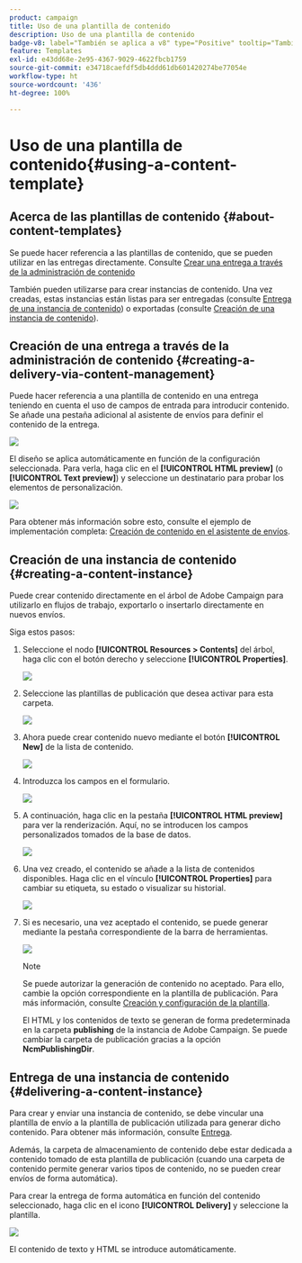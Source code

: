 ```yaml
---
product: campaign
title: Uso de una plantilla de contenido
description: Uso de una plantilla de contenido
badge-v8: label="También se aplica a v8" type="Positive" tooltip="También se aplica a Campaign v8"
feature: Templates
exl-id: e43dd68e-2e95-4367-9029-4622fbcb1759
source-git-commit: e34718caefdf5db4ddd61db601420274be77054e
workflow-type: ht
source-wordcount: '436'
ht-degree: 100%

---
```


# Uso de una plantilla de contenido{#using-a-content-template}



## Acerca de las plantillas de contenido {#about-content-templates}

Se puede hacer referencia a las plantillas de contenido, que se pueden utilizar en las entregas directamente. Consulte [Crear una entrega a través de la administración de contenido](#creating-a-delivery-via-content-management)

También pueden utilizarse para crear instancias de contenido. Una vez creadas, estas instancias están listas para ser entregadas (consulte [Entrega de una instancia de contenido](#delivering-a-content-instance)) o exportadas (consulte [Creación de una instancia de contenido](#creating-a-content-instance)).

## Creación de una entrega a través de la administración de contenido {#creating-a-delivery-via-content-management}

Puede hacer referencia a una plantilla de contenido en una entrega teniendo en cuenta el uso de campos de entrada para introducir contenido. Se añade una pestaña adicional al asistente de envíos para definir el contenido de la entrega.

![](assets/s_ncs_content_deliver_a_content.png)

El diseño se aplica automáticamente en función de la configuración seleccionada. Para verla, haga clic en el **[!UICONTROL HTML preview]** (o **[!UICONTROL Text preview]**) y seleccione un destinatario para probar los elementos de personalización.

![](assets/s_ncs_content_deliver_a_content_html.png)

Para obtener más información sobre esto, consulte el ejemplo de implementación completa: [Creación de contenido en el asistente de envíos](use-case-creating-content-management.md#creating-content-in-the-delivery-wizard).

## Creación de una instancia de contenido {#creating-a-content-instance}

Puede crear contenido directamente en el árbol de Adobe Campaign para utilizarlo en flujos de trabajo, exportarlo o insertarlo directamente en nuevos envíos.

Siga estos pasos:

1. Seleccione el nodo **[!UICONTROL Resources > Contents]** del árbol, haga clic con el botón derecho y seleccione **[!UICONTROL Properties]**.

   ![](assets/s_ncs_content_folder_properties.png)

1. Seleccione las plantillas de publicación que desea activar para esta carpeta.

   ![](assets/s_ncs_content_folder_templates.png)

1. Ahora puede crear contenido nuevo mediante el botón **[!UICONTROL New]** de la lista de contenido.

   ![](assets/s_ncs_content_folder_create_a_template.png)

1. Introduzca los campos en el formulario.

   ![](assets/s_ncs_content_folder_use_a_template.png)

1. A continuación, haga clic en la pestaña **[!UICONTROL HTML preview]** para ver la renderización. Aquí, no se introducen los campos personalizados tomados de la base de datos.

   ![](assets/s_ncs_content_folder_use_a_template_preview.png)

1. Una vez creado, el contenido se añade a la lista de contenidos disponibles. Haga clic en el vínculo **[!UICONTROL Properties]** para cambiar su etiqueta, su estado o visualizar su historial.

   ![](assets/s_ncs_content_folder_template_properties.png)

1. Si es necesario, una vez aceptado el contenido, se puede generar mediante la pestaña correspondiente de la barra de herramientas.

   ![](assets/s_ncs_content_folder_template_generate.png)

   >[!NOTE]
   >
   >Se puede autorizar la generación de contenido no aceptado. Para ello, cambie la opción correspondiente en la plantilla de publicación. Para más información, consulte [Creación y configuración de la plantilla](publication-templates.md#creating-and-configuring-the-template).

   El HTML y los contenidos de texto se generan de forma predeterminada en la carpeta **publishing** de la instancia de Adobe Campaign. Se puede cambiar la carpeta de publicación gracias a la opción **NcmPublishingDir**.

## Entrega de una instancia de contenido {#delivering-a-content-instance}

Para crear y enviar una instancia de contenido, se debe vincular una plantilla de envío a la plantilla de publicación utilizada para generar dicho contenido. Para obtener más información, consulte [Entrega](publication-templates.md#delivery).

Además, la carpeta de almacenamiento de contenido debe estar dedicada a contenido tomado de esta plantilla de publicación (cuando una carpeta de contenido permite generar varios tipos de contenido, no se pueden crear envíos de forma automática).

Para crear la entrega de forma automática en función del contenido seleccionado, haga clic en el icono **[!UICONTROL Delivery]** y seleccione la plantilla.

![](assets/s_ncs_content_folder_create_the_delivery.png)

El contenido de texto y HTML se introduce automáticamente.
